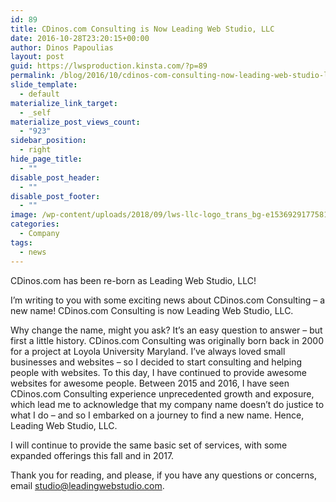 ```yaml
---
id: 89
title: CDinos.com Consulting is Now Leading Web Studio, LLC
date: 2016-10-28T23:20:15+00:00
author: Dinos Papoulias
layout: post
guid: https://lwsproduction.kinsta.com/?p=89
permalink: /blog/2016/10/cdinos-com-consulting-now-leading-web-studio-llc/
slide_template:
  - default
materialize_link_target:
  - _self
materialize_post_views_count:
  - "923"
sidebar_position:
  - right
hide_page_title:
  - ""
disable_post_header:
  - ""
disable_post_footer:
  - ""
image: /wp-content/uploads/2018/09/lws-llc-logo_trans_bg-e1536929177581.png
categories:
  - Company
tags:
  - news
---
```

CDinos.com has been re-born as Leading Web Studio, LLC!

I’m writing to you with some exciting news about CDinos.com Consulting &#8211; a new name! CDinos.com Consulting is now Leading Web Studio, LLC.

Why change the name, might you ask? It&#8217;s an easy question to answer &#8211; but first a little history. CDinos.com Consulting was originally born back in 2000 for a project at Loyola University Maryland. I&#8217;ve always loved small businesses and websites &#8211; so I decided to start consulting and helping people with websites. To this day, I have continued to provide awesome websites for awesome people. Between 2015 and 2016, I have seen CDinos.com Consulting experience unprecedented growth and exposure, which lead me to acknowledge that my company name doesn&#8217;t do justice to what I do &#8211; and so I embarked on a journey to find a new name. Hence, Leading Web Studio, LLC.

I will continue to provide the same basic set of services, with some expanded offerings this fall and in 2017.

Thank you for reading, and please, if you have any questions or concerns, email studio@leadingwebstudio.com.